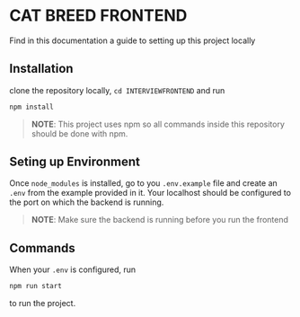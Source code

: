# CAT BREED FRONTEND
Find in this documentation a guide to setting up this project locally

## Installation
clone the repository locally, `cd INTERVIEWFRONTEND` and run

```bash
npm install
```
> **NOTE**: This project uses npm so all commands inside this repository should be done with npm.

## Seting up Environment
 
Once ```node_modules``` is installed, go to you ``` .env.example ``` file and create an ```.env``` from the example provided in it.
Your localhost should be configured to the port on which the backend is running.

> **NOTE**: Make sure the backend is running before you run the frontend


## Commands

When your ```.env``` is configured, run

```bash
npm run start
```
to run the project.

